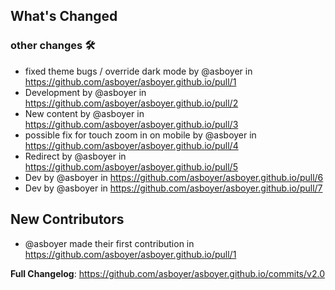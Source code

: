 <!-- Release notes generated using configuration in .github/release.yml at master -->

## What's Changed
### other changes 🛠️
* fixed theme bugs / override dark mode by @asboyer in https://github.com/asboyer/asboyer.github.io/pull/1
* Development by @asboyer in https://github.com/asboyer/asboyer.github.io/pull/2
* New content by @asboyer in https://github.com/asboyer/asboyer.github.io/pull/3
* possible fix for touch zoom in on mobile by @asboyer in https://github.com/asboyer/asboyer.github.io/pull/4
* Redirect by @asboyer in https://github.com/asboyer/asboyer.github.io/pull/5
* Dev by @asboyer in https://github.com/asboyer/asboyer.github.io/pull/6
* Dev by @asboyer in https://github.com/asboyer/asboyer.github.io/pull/7

## New Contributors
* @asboyer made their first contribution in https://github.com/asboyer/asboyer.github.io/pull/1

**Full Changelog**: https://github.com/asboyer/asboyer.github.io/commits/v2.0
